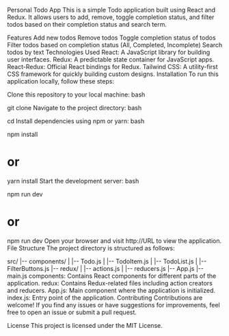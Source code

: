 
Personal Todo App
This is a simple Todo application built using React and Redux. It allows users to add, remove, toggle completion status, 
and filter todos based on their completion status and search term.

Features
Add new todos
Remove todos
Toggle completion status of todos
Filter todos based on completion status (All, Completed, Incomplete)
Search todos by text
Technologies Used
React: A JavaScript library for building user interfaces.
Redux: A predictable state container for JavaScript apps.
React-Redux: Official React bindings for Redux.
Tailwind CSS: A utility-first CSS framework for quickly building custom designs.
Installation
To run this application locally, follow these steps:

Clone this repository to your local machine:
bash

git clone <repository-url>
Navigate to the project directory:
bash

cd <project-directory>
Install dependencies using npm or yarn:
bash

npm install
# or
yarn install
Start the development server:
bash

npm run dev
# or
npm run dev
Open your browser and visit http://URL to view the application.
File Structure
The project directory is structured as follows:

src/
|-- components/
|   |-- Todo.js
|   |-- TodoItem.js
|   |-- TodoList.js
|   |-- FilterButtons.js
|-- redux/
|   |-- actions.js
|   |-- reducers.js
|-- App.js
|-- main.js
components: Contains React components for different parts of the application.
redux: Contains Redux-related files including action creators and reducers.
App.js: Main component where the application is initialized.
index.js: Entry point of the application.
Contributing
Contributions are welcome! If you find any issues or have suggestions for improvements, feel free to open an issue or submit a pull request.

License
This project is licensed under the MIT License.
